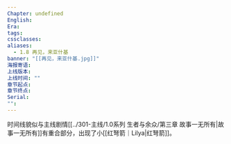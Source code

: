 ```yaml
---
Chapter: undefined
English: 
Era: 
tags: 
cssclasses: 
aliases:
  - 1.8 再见，来亚什基
banner: "[[再见，来亚什基.jpg]]"
海报寄语: 
上线版本: 
上线时间: ""
章节起点: 
章节终点: 
Serial: 
"":
---
```

时间线貌似与主线剧情[[../301-主线/1.0系列 生者与余众/第三章 故事一无所有|故事一无所有]]有重合部分，出现了小[[红弩箭｜Lilya|红弩箭]]。